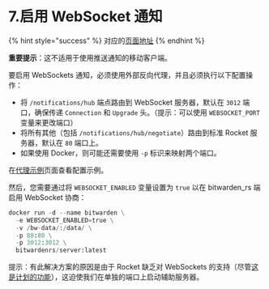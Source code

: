 # 7.启用 WebSocket 通知

{% hint style="success" %}
对应的[页面地址](https://github.com/dani-garcia/bitwarden_rs/wiki/Enabling-WebSocket-notifications)
{% endhint %}

**重要提示**：这不适用于使用推送通知的移动客户端。

要启用 WebSockets 通知，必须使用外部反向代理，并且必须执行以下配置操作：

* 将 `/notifications/hub` 端点路由到 WebSocket 服务器，默认在 `3012` 端口，确保传递 `Connection` 和 `Upgrade` 头。（提示：可以使用 `WEBSOCKET_PORT` 变量来更改端口）
* 将所有其他（包括 `/notifications/hub/negotiate`）路由到标准 Rocket 服务器，默认在 `80` 端口上。
* 如果使用 Docker，则可能还需要使用 `-p` 标识来映射两个端口。

在[代理示例](../deployment/proxy-examples.md)页面查看配置示例。

然后，您需要通过将 `WEBSOCKET_ENABLED` 变量设置为 `true` 以在 bitwarden\_rs 端启用 WebSocket 协商：

```python
docker run -d --name bitwarden \
  -e WEBSOCKET_ENABLED=true \
  -v /bw-data/:/data/ \
  -p 80:80 \
  -p 3012:3012 \
  bitwardenrs/server:latest
```

提示：有此解决方案的原因是由于 Rocket 缺乏对 WebSockets 的支持（尽管[这是计划的功能](https://github.com/SergioBenitez/Rocket/issues/90)），这迫使我们在单独的端口上启动辅助服务器。  


